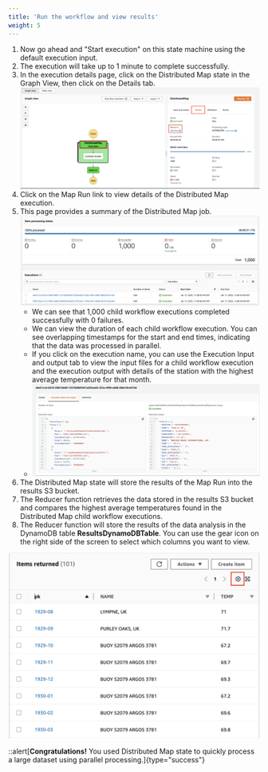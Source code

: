 ```yaml
---
title: 'Run the workflow and view results'
weight: 5
---
```


1. Now go ahead and "Start execution" on this state machine using the default execution input.
2. The execution will take up to 1 minute to complete successfully.
3. In the execution details page, click on the Distributed Map state in the Graph View, then click on the Details tab.
![Distributed Map Pattern](/static/img/module-14/DistributedMap-JobRun.png)
4. Click on the Map Run link to view details of the Distributed Map execution.
5. This page provides a summary of the Distributed Map job.
![Distributed Map Pattern](/static/img/module-14/DistributedMap-JobRunDetails.png)
   * We can see that 1,000 child workflow executions completed successfully with 0 failures.
   * We can view the duration of each child workflow execution. You can see overlapping timestamps for the start and end times, indicating that the data was processed in parallel.
   * If you click on the execution name, you can use the Execution Input and output tab to view the input files for a child workflow execution and the execution output with details of the station with the highest average temperature for that month.
   * ![Distributed Map Pattern](/static/img/module-14/DistributedMap-SubWorkflowDetails.png)
6. The Distributed Map state will store the results of the Map Run into the results S3 bucket.
7. The Reducer function retrieves the data stored in the results S3 bucket and compares the highest average temperatures found in the Distributed Map child workflow executions.
8. The Reducer function will store the results of the data analysis in the DynamoDB table **ResultsDynamoDBTable**. You can use the gear icon on the right side of the screen to select which columns you want to view.

![DynamoDB Results](/static/img/module-14/DistributedMap-DynamoDB-Results.png)

::alert[**Congratulations!** You used Distributed Map state to quickly process a large dataset using parallel processing.]{type="success"}